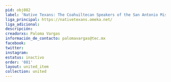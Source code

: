 ```yaml
---
pid: obj082
label: 'Native Texans: The Coahuiltecan Speakers of the San Antonio Mission'
liga_principal: https://nativetexans.omeka.net/
liga_adicional: 
descripción: 
creadorxs: Paloma Vargas
información_de_contacto: palomavargas@tec.mx
facebook: 
twitter: 
instagram: 
estatus: inactivo
order: '081'
layout: united_item
collection: united
---
```

